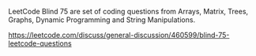 LeetCode Blind 75 are set of coding questions from Arrays, Matrix, Trees, Graphs, Dynamic Programming and String Manipulations.

https://leetcode.com/discuss/general-discussion/460599/blind-75-leetcode-questions
